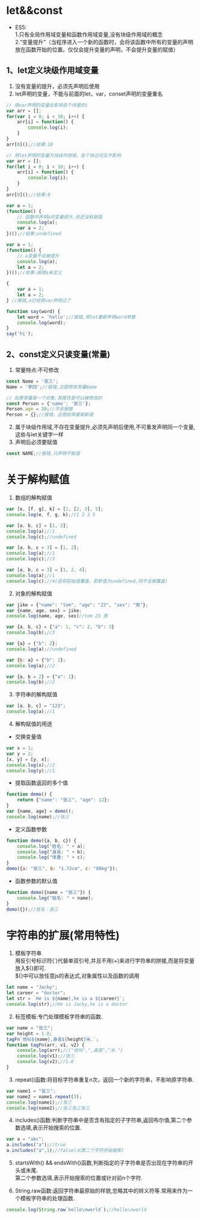 # let&&const
- ES5:  
  1.只有全局作用域变量和函数作用域变量,没有块级作用域的概念   
  2.“变量提升”（当程序进入一个新的函数时，会将该函数中所有的变量的声明放在函数开始的位置。仅仅会提升变量的声明，不会提升变量的赋值）  
## 1、let定义块级作用域变量
1. 没有变量的提升，必须先声明后使用  
2. let声明的变量，不能与前面的let，var，conset声明的变量重名
```js
// 用var声明的变量会影响各个块里的i
var arr = [];
for(var i = 0; i < 10; i++) {
    arr[i] = function() {
        console.log(i);
    }
} 
arr[8]();//结果:10

// 用let声明的变量为块级作用域，各个块之间互不影响
var arr = [];
for(let i = 0; i < 10; i++) {
    arr[i] = function() {
        console.log(i);
    }
} 
arr[8]();//结果:8
```
```js
var a = 1;
(function() {
    // 函数中声明a时变量提升,但还没有赋值
    console.log(a);
    var a = 2;
})();//结果:undefined

var a = 1;
(function() {
    // a变量不会被提升
    console.log(a);
    let a = 2;
})();//结果:报错a未定义
```
```js
{
    var a = 1;
    let a = 2;
} //报错,a已经用var声明过了

function say(word) {
    let word = 'hello';//报错,用let重新声明word参数
    console.log(word);
}
say('hi');
```
## 2、const定义只读变量(常量)
1. 常量特点:不可修改  
```js
const Name = '张三';
Name = '李四';//报错,企图修改常量Name

// 如果常量是一个对象,其属性是可以被修改的
const Person = {'name': '张三'};
Person.age = 20;//不会报错
Person = {};//报错，企图给常量赋新值
```
2. 属于块级作用域,不存在变量提升,必须先声明后使用,不可重发声明同一个变量,这些与let关键字一样  
3. 声明后必须要赋值  
```js
const NAME;//报错,只声明不赋值
```
# 关于解构赋值
1. 数组的解构赋值
```js
var [e, [f, g], k] = [1, [2, 3], 5];
console.log(e, f, g, k);//1 2 3 5

var [a, b, c] = [1, 2];
console.log(a);//1
console.log(c);//undefined

var [a, b, c = 3] = [1, 2];
console.log(a);//1
console.log(c);//3

var [a, b, c = 3] = [1, 2, 4];
console.log(a);//1
console.log(c);//4(会将初始值覆盖，若新值为undefined,则不会被覆盖)
```
2. 对象的解构赋值
```js
var jike = {"name": "tom", "age": "23", "sex": "男"};
var {name, age, sex} = jike;
console.log(name, age, sex)//tom 23 男

var {a, b, c} = {"a": 1, "c": 2, "b": 3}
console.log(b);//3

var {a} = {"b": 2};
console.log(a);//undefined

var {b: a} = {"b": 2};
console.log(a);//2

var {a, b = 2} = {"a": 1};
console.log(b);//2
```
3. 字符串的解构赋值  
```js
var [a, b, c] = "123";
console.log(a);//1
```
4. 解构赋值的用途  
- 交换变量值  
```js 
var x = 1;
var y = 2;
[x, y] = [y, x];
console.log(x);//2
console.log(y);//1
```
- 提取函数返回的多个值  
``` js
function demo() {
    return {"name": "张三", "age": 12};
}
var {name, age} = demo();
console.log(name);//张三
```
- 定义函数参数
``` js
function demo({a, b, c}) {
    console.log("姓名: " + a);
    console.log("身高: " + b);
    console.log("体重: " + c);
}
demo({a: "张三", b: "1.72cm", c: "80kg"});
```
- 函数参数的默认值  
``` js
function demo({name = "张三"}) {
    console.log("姓名: " + name);
}
demo({});//姓名：张三
```
# 字符串的扩展(常用特性)
1. 模板字符串  
    用反引号标识符(`)代替单双引号,并且不用(+)来进行字符串的拼接,而是将变量放入${}即可.  
    ${}中可以放任意js的表达式,对象属性以及函数的调用
``` js
let name = "Jacky";
let career = "doctor";
let str = `He is ${name},he is a ${career}`;
console.log(str);//He is Jacky,he is a doctor
```
2. 标签模板:专门处理模板字符串的函数.  
``` js
var name = "张三";
var height = 1.8;
tagFn`他叫${name},身高${height}米.`;
function tagFn(arr, v1, v2) {
    console.log(arr);//["他叫",",身高","米."]
    console.log(v1);//张三
    console.log(v2);//1.8
}
```
3. repeat()函数:将目标字符串重复n次，返回一个新的字符串，不影响原字符串.  
``` js
var name1 = "张三";
var name2 = name1.repeat(3);
console.log(name1);//张三
console.log(name2);//张三张三张三
```
4. includes()函数:判断字符串中是否含有指定的子字符串,返回布尔值,第二个参数选填,表示开始搜索的位置.  
``` js
var a = "abc";
a.includes("a");//true
a.includes("a",1);//false(从第二个字符开始搜索)
```
5. startsWith() && endsWith()函数,判断指定的子字符串是否出现在字符串的开头或末尾.   
第二个参数选填,表示开始搜索的位置或针对前n个字符.

6. String.raw函数:返回字符串最原始的样貌,忽略其中的转义符等.常用来作为一个模板字符串的处理函数.
``` js
console.log(String.raw`hello\nworld`);//hello\nworld
```
